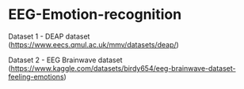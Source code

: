 # EEG-Emotion-recognition 
Dataset 1 - DEAP dataset (https://www.eecs.qmul.ac.uk/mmv/datasets/deap/)

Dataset 2 - EEG Brainwave dataset (https://www.kaggle.com/datasets/birdy654/eeg-brainwave-dataset-feeling-emotions)
